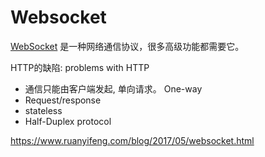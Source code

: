 # Websocket

[WebSocket](https://websocket.org/) 是一种网络通信协议，很多高级功能都需要它。

HTTP的缺陷: problems with HTTP

* 通信只能由客户端发起, 单向请求。 One-way
* Request/response
* stateless
* Half-Duplex protocol 



https://www.ruanyifeng.com/blog/2017/05/websocket.html